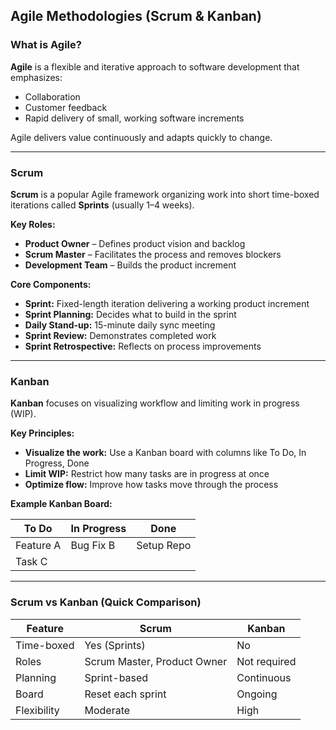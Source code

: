 ## Agile Methodologies (Scrum & Kanban)

### What is Agile?

**Agile** is a flexible and iterative approach to software development that emphasizes:
- Collaboration
- Customer feedback
- Rapid delivery of small, working software increments

Agile delivers value continuously and adapts quickly to change.

---

### Scrum

**Scrum** is a popular Agile framework organizing work into short time-boxed iterations called **Sprints** (usually 1–4 weeks).

**Key Roles:**
- **Product Owner** – Defines product vision and backlog
- **Scrum Master** – Facilitates the process and removes blockers
- **Development Team** – Builds the product increment

**Core Components:**
- **Sprint:** Fixed-length iteration delivering a working product increment
- **Sprint Planning:** Decides what to build in the sprint
- **Daily Stand-up:** 15-minute daily sync meeting
- **Sprint Review:** Demonstrates completed work
- **Sprint Retrospective:** Reflects on process improvements

---

### Kanban

**Kanban** focuses on visualizing workflow and limiting work in progress (WIP).

**Key Principles:**
- **Visualize the work:** Use a Kanban board with columns like To Do, In Progress, Done
- **Limit WIP:** Restrict how many tasks are in progress at once
- **Optimize flow:** Improve how tasks move through the process

**Example Kanban Board:**

| To Do       | In Progress | Done         |
|-------------|-------------|--------------|
| Feature A   | Bug Fix B   | Setup Repo   |
| Task C      |             |              |

---

### Scrum vs Kanban (Quick Comparison)

| Feature       | Scrum                        | Kanban                     |
|---------------|------------------------------|----------------------------|
| Time-boxed    | Yes (Sprints)                | No                         |
| Roles         | Scrum Master, Product Owner  | Not required               |
| Planning      | Sprint-based                 | Continuous                 |
| Board         | Reset each sprint            | Ongoing                    |
| Flexibility   | Moderate                    | High                       |
